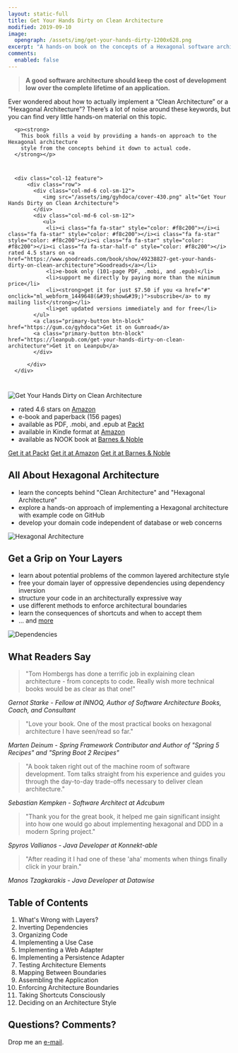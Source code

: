 ```yaml
---
layout: static-full
title: Get Your Hands Dirty on Clean Architecture 
modified: 2019-09-10
image: 
  opengraph: /assets/img/get-your-hands-dirty-1200x628.png
excerpt: "A hands-on book on the concepts of a Hexagonal software architecture and how to implement them with actual code."
comments:
  enabled: false 
---
```


<div class="row">

  <div class="col-md-6 col-sm-12 text-center">
      <blockquote class="feature-quote"><strong>
        A good software architecture should keep the cost of development low over the complete lifetime of an application.
      </strong></blockquote>     
  </div>

  <div class="col-md-6 col-sm-12">
      <p>
        Ever wondered about how to actually implement a “Clean Architecture” or a “Hexagonal Architecture”?
        There’s a lot of noise around these keywords, but you can find very little hands-on material
        on this topic.
      </p>
              
      <p><strong>
        This book fills a void by providing a hands-on approach to the Hexagonal architecture
        style from the concepts behind it down to actual code.
      </strong></p>
  </div>

</div>

<div class="row" style="margin-top:40px">

      <div class="col-12 feature">
          <div class="row">
            <div class="col-md-6 col-sm-12">
               <img src="/assets/img/gyhdoca/cover-430.png" alt="Get Your Hands Dirty on Clean Architecture">
            </div>
            <div class="col-md-6 col-sm-12">
               <ul>
                <li><i class="fa fa-star" style="color: #f8c200"></i><i class="fa fa-star" style="color: #f8c200"></i><i class="fa fa-star" style="color: #f8c200"></i><i class="fa fa-star" style="color: #f8c200"></i><i class="fa fa-star-half-o" style="color: #f8c200"></i> rated 4.5 stars on <a href="https://www.goodreads.com/book/show/49238827-get-your-hands-dirty-on-clean-architecture">Goodreads</a></li>
                <li>e-book only (101-page PDF, .mobi, and .epub)</li>
                <li>support me directly by paying more than the minimum price</li>
                <li><strong>get it for just $7.50 if you <a href="#" onclick="ml_webform_1449648(&#39;show&#39;)">subscribe</a> to my mailing list</strong></li>
                <li>get updated versions immediately and for free</li> 
            </ul> 
            <a class="primary-button btn-block" href="https://gum.co/gyhdoca">Get it on Gumroad</a>
            <a class="primary-button btn-block" href="https://leanpub.com/get-your-hands-dirty-on-clean-architecture">Get it on Leanpub</a>
            </div>
           
          </div>
      </div>

</div>

<div class="row" style="margin-top:40px">
<div class="col-12 feature">
          <div class="row">
              <div class="col-md-6 col-sm-12">
                 <img src="/assets/img/gyhdoca/cover-packt-450.png" alt="Get Your Hands Dirty on Clean Architecture">
              </div>
              <div class="col-md-6 col-sm-12">
                <ul>
                    <li><i class="fa fa-star" style="color: #f8c200"></i><i class="fa fa-star" style="color: #f8c200"></i><i class="fa fa-star" style="color: #f8c200"></i><i class="fa fa-star" style="color: #f8c200"></i><i class="fa fa-star-half-o" style="color: #f8c200"></i> rated 4.6 stars on <a href="https://www.amazon.com/gp/product/1839211962/ref=as_li_tl?ie=UTF8&camp=1789&creative=9325&creativeASIN=1839211962&linkCode=as2&tag=reflectorin0c-20&linkId=559e54b6599c4213252259df28d1d3e3">Amazon</a></li>
                    <li>e-book and paperback (156 pages)</li>
                    <li>available as PDF, .mobi, and .epub at <a href="https://www.packtpub.com/programming/get-your-hands-dirty-on-clean-architecture">Packt</a></li>
                    <li>available in Kindle format at <a href="https://www.amazon.com/gp/product/1839211962/ref=as_li_tl?ie=UTF8&camp=1789&creative=9325&creativeASIN=1839211962&linkCode=as2&tag=reflectorin0c-20&linkId=559e54b6599c4213252259df28d1d3e3">Amazon</a></li>
                    <li>available as NOOK book at <a href="https://www.barnesandnoble.com/w/get-your-hands-dirty-on-clean-architecture-tom-hombergs/1134180673?ean=9781839212710">Barnes & Noble</a></li>
                </ul>
<a class="primary-button btn-block" href="https://www.packtpub.com/programming/get-your-hands-dirty-on-clean-architecture">Get it at Packt</a>  
          <a class="primary-button btn-block" href="https://www.amazon.com/gp/product/1839211962/ref=as_li_tl?ie=UTF8&camp=1789&creative=9325&creativeASIN=1839211962&linkCode=as2&tag=reflectorin0c-20&linkId=559e54b6599c4213252259df28d1d3e3">Get it at Amazon</a>
          <a class="primary-button btn-block" href="https://www.barnesandnoble.com/w/get-your-hands-dirty-on-clean-architecture-tom-hombergs/1134180673">Get it at Barnes & Noble</a>  
              </div>
          </div>  
      </div>
</div>

<div class="row">

  <h2>All About Hexagonal Architecture</h2>

  <div class="col-md-6 col-sm-12 feature">
    <ul class="feature-list">
        <li>learn the concepts behind "Clean Architecture" and "Hexagonal Architecture"</li>
        <li>explore a hands-on approach of implementing a Hexagonal architecture with example code on GitHub</li>
        <li>develop your domain code independent of database or web concerns</li>
    </ul> 
  </div>

  <div class="col-md-6 col-sm-12 feature">
      <img src="/assets/img/gyhdoca/hexagonal-architecture.png" alt="Hexagonal Architecture">
  </div>

</div>

<div class="row">

  <h2>Get a Grip on Your Layers</h2>

  <div class="col-md-6 col-sm-12 feature">
    <ul class="feature-list">
        <li>learn about potential problems of the common layered architecture style</li>
        <li>free your domain layer of oppressive dependencies using dependency inversion</li>
        <li>structure your code in an architecturally expressive way</li>
        <li>use different methods to enforce architectural boundaries</li>
        <li>learn the consequences of shortcuts and when to accept them</li>
        <li>... and <a href="#table-of-contents">more</a></li>
    </ul> 
  </div>

  <div class="col-md-6 col-sm-12 feature">
      <img src="/assets/img/gyhdoca/dependencies.png" alt="Dependencies">
  </div>

</div>

<div class="row">

  <h2>What Readers Say</h2>
  <div class="testimonial">
      <blockquote class="feature-quote">"Tom Hombergs has done a terrific job in explaining clean architecture - from concepts to code. Really wish more technical books would be as clear as that one!"</blockquote>
      <em>Gernot Starke - Fellow at INNOQ, Author of Software Architecture Books, Coach, and Consultant</em>
  </div>
  <div class="testimonial">
      <blockquote class="feature-quote">"Love your book. One of the most practical books on hexagonal architecture I have seen/read so far."</blockquote>
      <em>Marten Deinum - Spring Framework Contributor and Author of "Spring 5 Recipes" and "Spring Boot 2 Recipes"</em>
  </div>
  <div class="testimonial">
      <blockquote class="feature-quote">"A book taken right out of the machine room of software development. Tom talks straight from his experience and guides you through the day-to-day trade-offs necessary to deliver clean architecture."</blockquote>
      <em>Sebastian Kempken - Software Architect at Adcubum</em>
  </div>
  <div class="testimonial">
      <blockquote class="feature-quote">"Thank you for the great book, it helped me gain significant insight into how one would go about implementing hexagonal and DDD in a modern Spring project."</blockquote>
      <em>Spyros Vallianos - Java Developer at Konnekt-able</em>
  </div>
  <div class="testimonial">
      <blockquote class="feature-quote">"After reading it I had one of these 'aha' moments when things finally click in your brain."</blockquote>
      <em>Manos Tzagkarakis - Java Developer at Datawise</em>
  </div>        

</div>

<div class="row">

  <h2 id="table-of-contents">Table of Contents</h2>
  
  <ol class="feature-list">
      <li>What's Wrong with Layers?</li>
      <li>Inverting Dependencies</li>
      <li>Organizing Code</li>
      <li>Implementing a Use Case</li>
      <li>Implementing a Web Adapter</li>
      <li>Implementing a Persistence Adapter</li>
      <li>Testing Architecture Elements</li>
      <li>Mapping Between Boundaries</li>
      <li>Assembling the Application</li>
      <li>Enforcing Architecture Boundaries</li>
      <li>Taking Shortcuts Consciously</li>
      <li>Deciding on an Architecture Style</li>
  </ol> 

</div>


<div class="row">

  <h2>Questions? Comments?</h2>
  
  Drop me an <a href="mailto:tom@reflectoring.io">e-mail</a>. 

</div>


